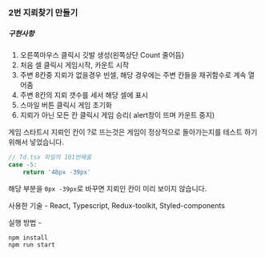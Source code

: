 ### 2번 지뢰찾기 만들기

##### 구현사항

1. 오른쪽마우스 클릭시 깃발 생성(왼쪽상단 Count 줄어듬)
2. 처음 셀 클릭시 게임시작, 카운트 시작
3. 주변 8칸중 지뢰가 없을경우 빈셀,  해당 경우에는 주변 칸들을 재귀함수로 계속 열어줌
4. 주변 8칸의 지뢰 갯수를 세서 해당 셀에 표시
5. 스마일 버튼 클릭시 게임 초기화
6. 지뢰가 아닌 모든 칸 클릭시 게임 승리( alert창이 뜨며 카운트 중지)

게임 스타트시 지뢰인 칸이 ?로 뜨는것은 게임이 정상적으로 돌아가는지를 테스트 하기 위해서 넣었습니다.



```javascript
// Td.tsx 파일의 101번째줄
case -5:
	return '48px -39px'
```

해당 부분을 `0px -39px`로 바꾸면 지뢰인 칸이 미리 보이지 않습니다.



사용한 기술 - React, Typescript, Redux-toolkit, Styled-components



실행 방법 - 

```bash
npm install
npm run start
```



